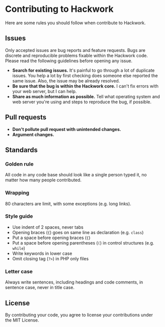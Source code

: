 # Contributing to Hackwork

Here are some rules you should follow when contribute to Hackwork.

## Issues

Only accepted issues are bug reports and feature requests. Bugs are discrete
and reproducible problems fixable within the Hackwork code. Please read the
following guidelines before opening any issue.

* **Search for existing issues.** It's painful to go through a lot of duplicate
issues. You help a lot by first checking does someone else reported the same
issue. Also, the issue may be already resolved.
* **Be sure that the bug is within the Hackwork core.** I can't fix errors with
your web server, but I can help.
* **Share as much information as possible.** Tell what operating system and
web server you're using and steps to reproduce the bug, if possible.

## Pull requests

* **Don't pollute pull request with unintended changes.**
* **Argument changes.**

## Standards

### Golden rule

All code in any code base should look like a single person typed it, no
matter how many people contributed.

### Wrapping

80 characters are limit, with some exceptions (e.g. long links).

### Style guide

* Use indent of 2 spaces, never tabs
* Opening braces (`{`) goes on same line as declaration (e.g. `class`)
* Put a space before opening braces (`{`)
* Put a space before opening parentheses (`(`) in control structures (e.g. `while`)
* Write keywords in lower case
* Omit closing tag (`?>`) in PHP only files

### Letter case

Always write sentences, including headings and code comments, in sentence case,
never in title case.

## License

By contributing your code, you agree to license your contributions under the
MIT License.